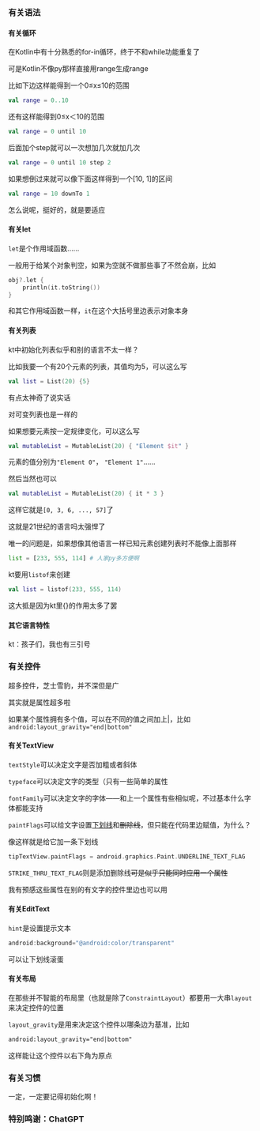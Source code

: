 ### 有关语法

#### 有关循环

在Kotlin中有十分熟悉的for-in循环，终于不和while功能重复了

可是Kotlin不像py那样直接用range生成range

比如下边这样能得到一个0≤x≤10的范围

```kotlin
val range = 0..10 
```

还有这样能得到0≤x＜10的范围

```kotlin
val range = 0 until 10 
```

后面加个step就可以一次想加几次就加几次

```kotlin
val range = 0 until 10 step 2
```

如果想倒过来就可以像下面这样得到一个[10, 1]的区间

```kotlin
val range = 10 downTo 1
```

怎么说呢，挺好的，就是要适应

#### 有关let

`let`是个作用域函数……

一般用于给某个对象判空，如果为空就不做那些事了不然会崩，比如

```kotlin
obj?.let {
	println(it.toString())
}
```

和其它作用域函数一样，`it`在这个大括号里边表示对象本身

#### 有关列表

kt中初始化列表似乎和别的语言不太一样？

比如我要一个有20个元素的列表，其值均为5，可以这么写

```kotlin
val list = List(20) {5}
```

有点太神奇了说实话

对可变列表也是一样的

如果想要元素按一定规律变化，可以这么写

```kotlin
val mutableList = MutableList(20) { "Element $it" }
```

元素的值分别为`"Element 0"`， `"Element 1"`……

然后当然也可以

```kotlin
val mutableList = MutableList(20) { it * 3 }
```

这样它就是`[0, 3, 6, ..., 57]`了

这就是21世纪的语言吗太强悍了

唯一的问题是，如果想像其他语言一样已知元素创建列表时不能像上面那样

```python
list = [233, 555, 114] # 人家py多方便啊
```

kt要用`listof`来创建

```kotlin
val list = listof(233, 555, 114)
```

这大抵是因为kt里{}的作用太多了罢

#### 其它语言特性

kt：孩子们，我也有三引号

### 有关控件

超多控件，芝士雪豹，并不深但是广

其实就是属性超多啦

如果某个属性拥有多个值，可以在不同的值之间加上|，比如`android:layout_gravity="end|bottom"`

#### 有关TextView

`textStyle`可以决定文字是否加粗或者斜体

`typeface`可以决定文字的类型（只有一些简单的属性

`fontFamily`可以决定文字的字体——和上一个属性有些相似呢，不过基本什么字体都能支持

`paintFlags`可以给文字设置<u>下划线</u>和~~删除线~~，但只能在代码里边赋值，为什么？

像这样就是给它加一条下划线

```kotlin
tipTextView.paintFlags = android.graphics.Paint.UNDERLINE_TEXT_FLAG
```

`STRIKE_THRU_TEXT_FLAG`则是添加删除线~~可是似乎只能同时应用一个属性~~

我有预感这些属性在别的有文字的控件里边也可以用



#### 有关EditText

`hint`是设置提示文本

```kotlin
android:background="@android:color/transparent"
```

可以让下划线滚蛋



#### 有关布局

在那些并不智能的布局里（也就是除了`ConstraintLayout`）都要用一大串`layout`来决定控件的位置

`layout_gravity`是用来决定这个控件以哪条边为基准，比如

```xml
android:layout_gravity="end|bottom"
```

这样能让这个控件以右下角为原点

### 有关习惯

一定，一定要记得初始化啊！



### 特别鸣谢：ChatGPT